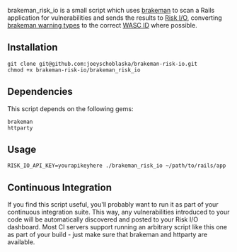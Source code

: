 brakeman_risk_io is a small script which uses [brakeman](http://brakemanscanner.org/) to scan a Rails application for vulnerabilities and sends the results to [Risk I/O](https://www.risk.io/), converting [brakeman warning types](http://brakemanscanner.org/docs/warning_types/) to the correct [WASC ID](http://projects.webappsec.org/w/page/13246975/Threat-Classification-Taxonomy-Cross-Reference-View) where possible.

Installation
------------
```
git clone git@github.com:joeyschoblaska/brakeman-risk-io.git
chmod +x brakeman-risk-io/brakeman_risk_io
```

Dependencies
------------
This script depends on the following gems:
```
brakeman
httparty
```

Usage
-----
```
RISK_IO_API_KEY=yourapikeyhere ./brakeman_risk_io ~/path/to/rails/app
```

Continuous Integration
----------------------
If you find this script useful, you'll probably want to run it as part of your continuous integration suite. This way, any vulnerabilities introduced to your code will be automatically discovered and posted to your Risk I/O dashboard. Most CI servers support running an arbitrary script like this one as part of your build - just make sure that brakeman and httparty are available.
